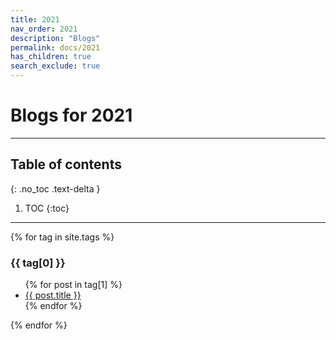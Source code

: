 ```yaml
---
title: 2021
nav_order: 2021
description: "Blogs"
permalink: docs/2021
has_children: true
search_exclude: true
---
```


# Blogs for 2021

---

## Table of contents
{: .no_toc .text-delta }

1. TOC
{:toc}

---

{% for tag in site.tags %}
  <h3>{{ tag[0] }}</h3>
  <ul>
    {% for post in tag[1] %}
      <li><a href="{{ post.url }}">{{ post.title }}</a></li>
    {% endfor %}
  </ul>
{% endfor %}
